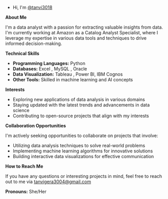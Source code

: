 - Hi, I'm [@tanvi3018](https://github.com/tanvi3018)

**About Me**

I'm a data analyst with a passion for extracting valuable insights from data. I'm currently working at Amazon as a Catalog Analyst Specialist, where I leverage my expertise in various data tools and techniques to drive informed decision-making.

**Technical Skills**

* **Programming Languages:** Python 
* **Databases:** Excel , MySQL , Oracle 
* **Data Visualization:** Tableau , Power BI, IBM Cognos 
* **Other Tools:** Skilled in machine learning and AI concepts

**Interests**

* Exploring new applications of data analysis in various domains
* Staying updated with the latest trends and advancements in data science
* Contributing to open-source projects that align with my interests

**Collaboration Opportunities**

I'm actively seeking opportunities to collaborate on projects that involve:

* Utilizing data analysis techniques to solve real-world problems
* Implementing machine learning algorithms for innovative solutions
* Building interactive data visualizations for effective communication

**How to Reach Me**

If you have any questions or interesting projects in mind, feel free to reach out to me via tanvigera3004@gmail.com

**Pronouns:** She/Her



<!---
tanvi3018/tanvi3018 is a ✨ special ✨ repository because its `README.md` (this file) appears on your GitHub profile.
You can click the Preview link to take a look at your changes.
--->
